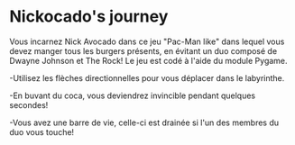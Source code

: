 # Nickocado's journey
Vous incarnez Nick Avocado dans ce jeu "Pac-Man like" dans lequel vous devez manger tous les burgers présents, en évitant un duo composé de Dwayne Johnson et The Rock! 
Le jeu est codé à l'aide du module Pygame.

-Utilisez les flèches directionnelles pour vous déplacer dans le labyrinthe. 

-En buvant du coca, vous deviendrez invincible pendant quelques secondes!

-Vous avez une barre de vie, celle-ci est drainée si l'un des membres du duo vous touche!

